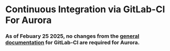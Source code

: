 # Continuous Integration via GitLab-CI For Aurora

### As of Febuary 25 2025, no changes from the [general documentation](https://docs.alcf.anl.gov/services/gitlab-ci/) for GitLab-CI are required for Aurora.

